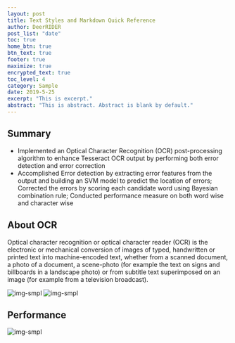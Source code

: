 ```yaml
---
layout: post
title: Text Styles and Markdown Quick Reference
author: DeerRIDER
post_list: "date"
toc: true
home_btn: true
btn_text: true
footer: true
maximize: true
encrypted_text: true
toc_level: 4
category: Sample
date: 2019-5-25
excerpt: "This is excerpt."
abstract: "This is abstract. Abstract is blank by default."
---
```


## Summary

* Implemented an Optical Character Recognition (OCR) post-processing algorithm to enhance Tesseract OCR output by performing both error detection and error correction
* Accomplished Error detection by extracting error features from the output and building an SVM model to predict the location of errors; Corrected the errors by scoring each candidate word using Bayesian combination rule; Conducted performance measure on both word wise and character wise

## About OCR
Optical character recognition or optical character reader (OCR) is the electronic or mechanical conversion of images of typed, handwritten or printed text into machine-encoded text, whether from a scanned document, a photo of a document, a scene-photo (for example the text on signs and billboards in a landscape photo) or from subtitle text superimposed on an image (for example from a television broadcast).

![img-smpl]({{site.url}}{{site.baseurl}}{{site.assets_path}}/img/intro.png)
![img-smpl]({{site.url}}{{site.baseurl}}{{site.assets_path}}/img/ocr_flowchart.png)

## Performance
![img-smpl]({{site.url}}{{site.baseurl}}{{site.assets_path}}/img/PerformancePic.png)

